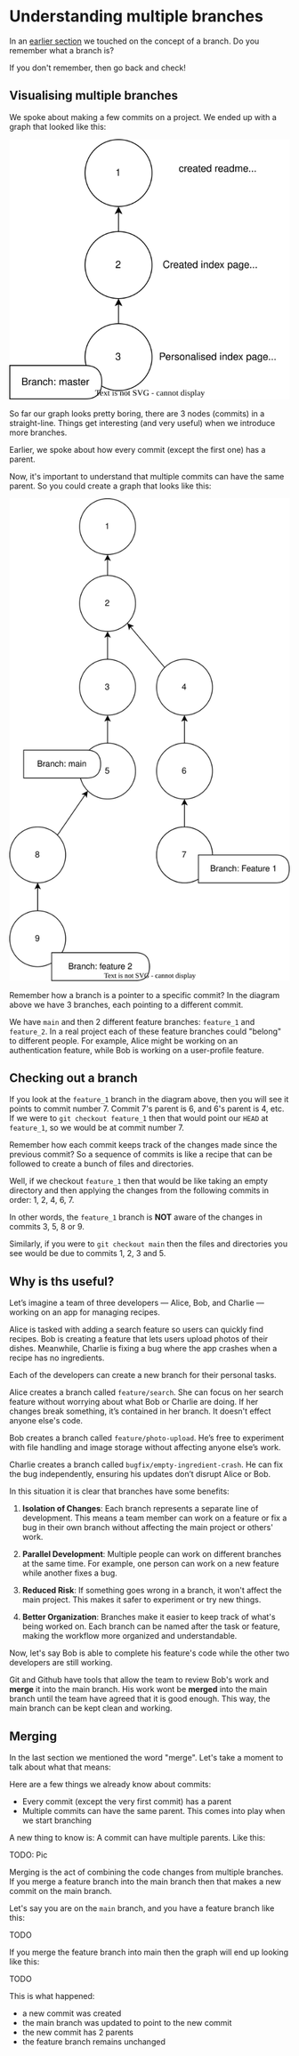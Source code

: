 # Understanding multiple branches 

In an [earlier section](./07-graph-branch-and-head.md) we touched on the concept of a branch. Do you remember what a branch is?  

If you don't remember, then go back and check! 

## Visualising multiple branches  

We spoke about making a few commits on a project. We ended up with a graph that looked like this:

![](images/commit_graph_website_3.drawio.svg)

So far our graph looks pretty boring, there are 3 nodes (commits) in a straight-line. Things get interesting (and very useful) when we introduce more branches. 

Earlier, we spoke about how every commit (except the first one) has a parent. 

Now, it's important to understand that multiple commits can have the same parent. So you could create a graph that looks like this:

![](images/commit_graph_multiple_parents.drawio.svg) 

Remember how a branch is a pointer to a specific commit? In the diagram above we have 3 branches, each pointing to a different commit. 

We have `main` and then 2 different feature branches: `feature_1` and `feature_2`. In a real project each of these feature branches could "belong" to different people. For example, Alice might be working on an authentication feature, while Bob is working on a user-profile feature.

## Checking out a branch

If you look at the `feature_1` branch in the diagram above, then you will see it points to commit number 7. Commit 7's parent is 6, and 6's parent is 4, etc.  If we were to `git checkout feature_1` then that would point our `HEAD` at `feature_1`, so we would be at commit number 7.  

Remember how each commit keeps track of the changes made since the previous commit? So a sequence of commits is like a recipe that can be followed to create a bunch of files and directories.

Well, if we checkout `feature_1` then that would be like taking an empty directory and then applying the changes from the following commits in order: 1, 2, 4, 6, 7.

In other words, the `feature_1` branch is **NOT** aware of the changes in commits 3, 5, 8 or 9.

Similarly, if you were to `git checkout main` then the files and directories you see would be due to commits 1, 2, 3 and 5. 

## Why is ths useful?

Let’s imagine a team of three developers — Alice, Bob, and Charlie — working on an app for managing recipes.

Alice is tasked with adding a search feature so users can quickly find recipes. Bob is creating a feature that lets users upload photos of their dishes. Meanwhile, Charlie is fixing a bug where the app crashes when a recipe has no ingredients.

Each of the developers can create a new branch for their personal tasks. 

Alice creates a branch called `feature/search`. She can focus on her search feature without worrying about what Bob or Charlie are doing. If her changes break something, it’s contained in her branch. It doesn't effect anyone else's code.

Bob creates a branch called `feature/photo-upload`. He’s free to experiment with file handling and image storage without affecting anyone else’s work.

Charlie creates a branch called `bugfix/empty-ingredient-crash`. He can fix the bug independently, ensuring his updates don’t disrupt Alice or Bob.

In this situation it is clear that branches have some benefits:

1. **Isolation of Changes**: Each branch represents a separate line of development. This means a team member can work on a feature or fix a bug in their own branch without affecting the main project or others' work.

2. **Parallel Development**: Multiple people can work on different branches at the same time. For example, one person can work on a new feature while another fixes a bug.

3. **Reduced Risk**: If something goes wrong in a branch, it won't affect the main project. This makes it safer to experiment or try new things.

4. **Better Organization**: Branches make it easier to keep track of what's being worked on. Each branch can be named after the task or feature, making the workflow more organized and understandable.

Now, let's say Bob is able to complete his feature's code while the other two developers are still working. 

Git and Github have tools that allow the team to review Bob's work and **merge** it into the main branch. His work wont be **merged** into the main branch until the team have agreed that it is good enough. This way, the main branch can be kept clean and working.

## Merging 

In the last section we mentioned the word "merge". Let's take a moment to talk about what that means:

Here are a few things we already know about commits:

- Every commit (except the very first commit) has a parent
- Multiple commits can have the same parent. This comes into play when we start branching

A new thing to know is: A commit can have multiple parents. Like this:

TODO: Pic 

Merging is the act of combining the code changes from multiple branches. If you merge a feature branch into the main branch then that makes a new commit on the main branch.

Let's say you are on the `main` branch, and you have a feature branch like this:

TODO

If you merge the feature branch into main then the graph will end up looking like this:

TODO

This is what happened:

- a new commit was created 
- the main branch was updated to point to the new commit 
- the new commit has 2 parents
- the feature branch remains unchanged 
